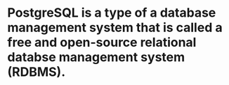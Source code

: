 # PostgreSQL is a type of a database management system that is called a free and open-source relational databse management system (RDBMS).
